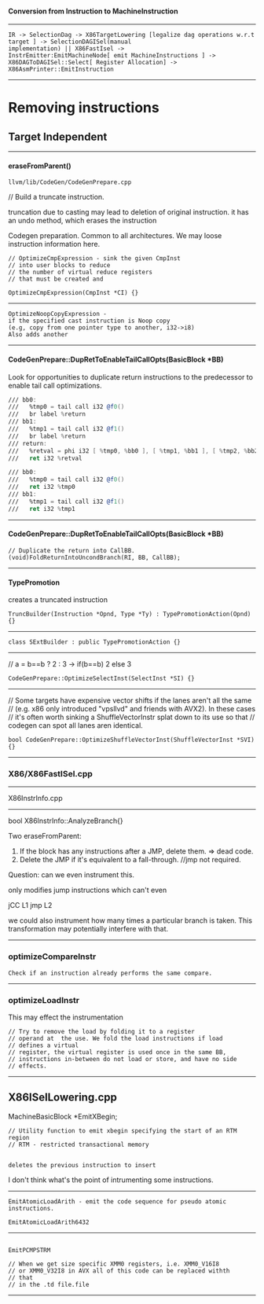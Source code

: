 
#### Conversion from Instruction to MachineInstruction


---

```
IR -> SelectionDag -> X86TargetLowering [legalize dag operations w.r.t
target ] -> SelectionDAGISel(manual
implementation) || X86FastIsel ->
InstrEmitter:EmitMachineNode[ emit MachineInstructions ] ->
X86DAGToDAGISel::Select[ Register Allocation] ->
X86AsmPrinter::EmitInstruction
```
---

# Removing instructions
## Target Independent
---

#### eraseFromParent()

`llvm/lib/CodeGen/CodeGenPrepare.cpp`

// Build a truncate instruction.

truncation due to casting may lead to deletion of original instruction.
it has an undo method, which erases the instruction

Codegen preparation. Common to all architectures.
We may loose instruction information here.

```
// OptimizeCmpExpression - sink the given CmpInst 
// into user blocks to reduce
// the number of virtual reduce registers
// that must be created and

OptimizeCmpExpression(CmpInst *CI) {}

```
---

```
OptimizeNoopCopyExpression - 
if the specified cast instruction is Noop copy 
(e.g, copy from one pointer type to another, i32->i8)
Also adds another 

```

---

#### CodeGenPrepare::DupRetToEnableTailCallOpts(BasicBlock *BB)

 Look for opportunities to duplicate return
 instructions to the predecessor to enable tail call optimizations. 

```asm
/// bb0:
///   %tmp0 = tail call i32 @f0()
///   br label %return
/// bb1:
///   %tmp1 = tail call i32 @f1()
///   br label %return
/// return:
///   %retval = phi i32 [ %tmp0, %bb0 ], [ %tmp1, %bb1 ], [ %tmp2, %bb2 ]
///   ret i32 %retval

/// bb0:
///   %tmp0 = tail call i32 @f0()
///   ret i32 %tmp0
/// bb1:
///   %tmp1 = tail call i32 @f1()
///   ret i32 %tmp1

```

---

#### CodeGenPrepare::DupRetToEnableTailCallOpts(BasicBlock *BB)

```
// Duplicate the return into CallBB.
(void)FoldReturnIntoUncondBranch(RI, BB, CallBB);
```

---

#### TypePromotion

creates a truncated instruction

```
TruncBuilder(Instruction *Opnd, Type *Ty) : TypePromotionAction(Opnd) {}

```

---

```
class SExtBuilder : public TypePromotionAction {}
```

---

// a = b==b ? 2 : 3 -> if(b==b) 2 else 3

```
CodeGenPrepare::OptimizeSelectInst(SelectInst *SI) {}
```
---
// Some targets have expensive vector shifts if the lanes aren't all
the same
// (e.g. x86 only introduced "vpsllvd" and friends with AVX2). In
these cases
// it's often worth sinking a ShuffleVectorInstr splat down to its
use so that
// codegen can spot all lanes aren identical.

```
bool CodeGenPrepare::OptimizeShuffleVectorInst(ShuffleVectorInst *SVI) {}
```
---

### X86/X86FastISel.cpp
---

X86InstrInfo.cpp

---
bool X86InstrInfo::AnalyzeBranch{}

Two eraseFromParent: 
1. If the block has any instructions after a JMP, delete them. => dead code.
2. Delete the JMP if it's equivalent to a fall-through. //jmp not required.
  
 
Question: can we even instrument this.

only modifies jump instructions which can't even

jCC L1
jmp L2

we could also instrument how many times a particular branch is taken.
This transformation may potentially interfere with that.

---

### optimizeCompareInstr
```
Check if an instruction already performs the same compare.
```

---

### optimizeLoadInstr

This may effect the instrumentation

```
// Try to remove the load by folding it to a register
// operand at  the use. We fold the load instructions if load
// defines a virtual
// register, the virtual register is used once in the same BB,
// instructions in-between do not load or store, and have no side
// effects.
```
---

X86ISelLowering.cpp
---

MachineBasicBlock \*EmitXBegin;

```
// Utility function to emit xbegin specifying the start of an RTM region
// RTM - restricted transactional memory


deletes the previous instruction to insert 
```


I don't think what's the point of intrumenting some instructions.

---

```
EmitAtomicLoadArith - emit the code sequence for pseudo atomic
instructions.

EmitAtomicLoadArith6432

```

---

```

EmitPCMPSTRM

// When we get size specific XMM0 registers, i.e. XMM0_V16I8
// or XMM0_V32I8 in AVX all of this code can be replaced withth
// that
// in the .td file.file

```

---
